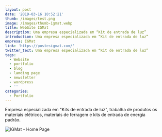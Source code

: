 ```yaml
---
layout: post
date: '2019-03-16 10:52:21'
thumb: /images/test.png
image: /images/thumb-igmat.webp
title: WebSite IGMat
description: Uma empresa especializada em “Kit de entrada de luz”
introduction: Uma empresa especializada em “Kit de entrada de luz”
empresa: IGMat
link: 'https://postesigmat.com/'
twitter_text: Uma empresa especializada em “Kit de entrada de luz”
tags:
  - Website
  - portfolio
  - blog
  - landing page
  - newsletter
  - wordpress
  - ''
categories:
  - Portfolio
---
```

Empresa especializada em "Kits de entrada de luz", trabalha de produtos os materiais elétricos, materiais de ferragem e kits de entrada de energia padrão.

![IGMat - Home Page](/images/screencapture-postesigmat-2020-01-23-22_50_54.webp "IGMat - Home Page")
